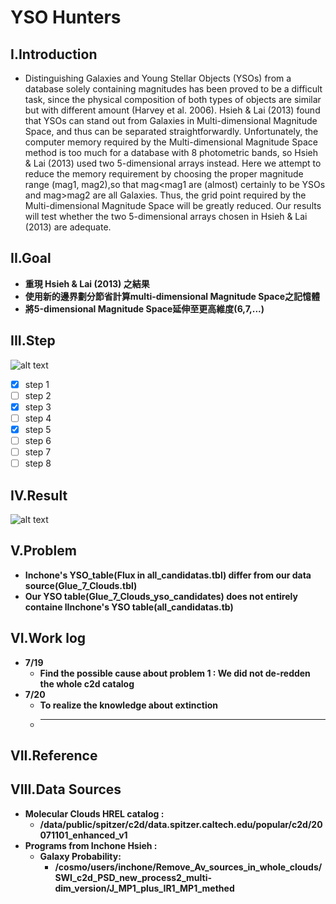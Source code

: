 # **YSO Hunters**
## **I.Introduction**
- Distinguishing Galaxies and Young Stellar Objects (YSOs) from a database solely containing magnitudes has been
proved to be a difficult task, since the physical composition of both types of objects are similar but with different
amount (Harvey et al. 2006). Hsieh & Lai (2013) found that YSOs can stand out from Galaxies in Multi-dimensional
Magnitude Space, and thus can be separated straightforwardly. Unfortunately, the computer memory required by
the Multi-dimensional Magnitude Space method is too much for a database with 8 photometric bands, so Hsieh & Lai
(2013) used two 5-dimensional arrays instead. Here we attempt to reduce the memory requirement by choosing the
proper magnitude range (mag1, mag2),so that mag<mag1 are (almost) certainly to be YSOs and mag>mag2 are all
Galaxies. Thus, the grid point required by the Multi-dimensional Magnitude Space will be greatly reduced. Our results
will test whether the two 5-dimensional arrays chosen in Hsieh & Lai (2013) are adequate.

## **II.Goal**
- **重現 Hsieh & Lai (2013) 之結果**
- **使用新的邊界劃分節省計算multi-dimensional Magnitude Space之記憶體**
- **將5-dimensional Magnitude Space延伸至更高維度(6,7,...)**

## **III.Step**
![alt text](https://github.com/ShihPingLai/YSO_Hunters/blob/master/Steps.png)
- [X] step 1
- [ ] step 2
- [X] step 3
- [ ] step 4
- [X] step 5
- [ ] step 6
- [ ] step 7
- [ ] step 8

## **IV.Result**
![alt text](https://github.com/ShihPingLai/YSO_Hunters/blob/master/inchone_vs_YSOHunters_7.19.png)
## **V.Problem**
- **Inchone's YSO_table(Flux in all_candidatas.tbl) differ from our data source(Glue_7_Clouds.tbl)**
- **Our YSO table(Glue_7_Clouds_yso_candidates) does not entirely containe lInchone's YSO table(all_candidatas.tb)**
## **VI.Work log**
- **7/19**
  - **Find the possible cause about problem 1 : We did not de-redden the whole c2d catalog**
- **7/20**
  - **To realize the knowledge about extinction**
  - ****
## **VII.Reference**
## **VIII.Data Sources**
- **Molecular Clouds HREL catalog :**
  - **/data/public/spitzer/c2d/data.spitzer.caltech.edu/popular/c2d/20071101_enhanced_v1**
- **Programs from Inchone Hsieh :**
  - **Galaxy Probability:**
    - **/cosmo/users/inchone/Remove_Av_sources_in_whole_clouds/SWI_c2d_PSD_new_process2_multi-dim_version/J_MP1_plus_IR1_MP1_methed**
